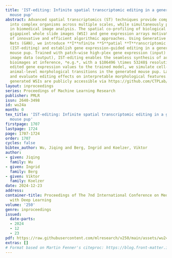 ```yaml
---
title: 'IST-editing: Infinite spatial transcriptomic editing in a generated gigapixel
  mouse pup'
abstract: Advanced spatial transcriptomics (ST) techniques provide comprehensive insights
  into complex organisms across multiple scales, while simultaneously posing challenges
  in biomedical image analysis. The spatial co-profiling of biological tissues by
  gigapixel whole slide images (WSI) and gene expression arrays motivates the development
  of innovative and efficient algorithmic approaches. Using Generative Adversarial
  Nets (GAN), we introduce **I**nfinite **S**patial **T**ranscriptomic **e**diting
  (IST-editing) and establish gene expression-guided editing in a generated gigapixel
  mouse pup. Trained with patch-wise high-plex gene expression (input) and matched
  image data (output), IST-editing enables the seamless synthesis of arbitrarily large
  bioimages at inference, *e.g.*, with a $106496 \times 53248$ resolution. After feeding
  edited gene expression values to the trained model, we simulate cell-, tissue- and
  animal-level morphological transitions in the generated mouse pup. Lastly, we discuss
  and evaluate editing effects on interpretable morphological features. The code and
  generated WSIs are publicly accessible via https://github.com/CTPLab/IST-editing.
layout: inproceedings
series: Proceedings of Machine Learning Research
publisher: PMLR
issn: 2640-3498
id: wu24a
month: 0
tex_title: 'IST-editing: Infinite spatial transcriptomic editing in a generated gigapixel
  mouse pup'
firstpage: 1707
lastpage: 1724
page: 1707-1724
order: 1707
cycles: false
bibtex_author: Wu, Jiqing and Berg, Ingrid and Koelzer, Viktor
author:
- given: Jiqing
  family: Wu
- given: Ingrid
  family: Berg
- given: Viktor
  family: Koelzer
date: 2024-12-23
address:
container-title: Proceedings of The 7nd International Conference on Medical Imaging
  with Deep Learning
volume: '250'
genre: inproceedings
issued:
  date-parts:
  - 2024
  - 12
  - 23
pdf: https://raw.githubusercontent.com/mlresearch/v250/main/assets/wu24a/wu24a.pdf
extras: []
# Format based on Martin Fenner's citeproc: https://blog.front-matter.io/posts/citeproc-yaml-for-bibliographies/
---
```


